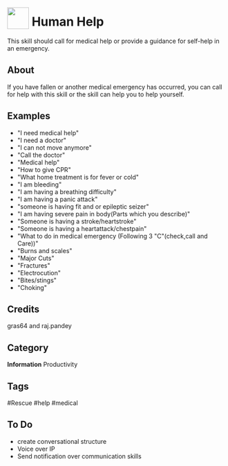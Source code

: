 # <img src="https://raw.githack.com/FortAwesome/Font-Awesome/master/svgs/solid/first-aid.svg" card_color="#40DBB0" width="50" height="50" style="vertical-align:bottom"/> Human Help
This skill should call for medical help or provide a guidance for self-help in an emergency.

## About
If you have fallen or another medical emergency has occurred, you can call for help with this skill or the skill can help you to help yourself.

## Examples
* "I need medical help"
* "I need a doctor"
* "I can not move anymore"
* "Call the doctor"
* "Medical help"
* "How to give CPR"
* "What home treatment is for fever or cold"
* "I am bleeding"
* "I am having a breathing difficulty"
* "I am having a panic attack"
* "someone is having fit and or epileptic seizer"
* "I am having severe pain in body(Parts which you describe)"
* "Someone is having a stroke/heartstroke"
* "Someone is having a heartattack/chestpain"
* "What to do in medical emergency (Following 3 "C"(check,call and Care))"
* "Burns and scales"
* "Major Cuts"
* "Fractures"
* "Electrocution"
* "Bites/stings"
* "Choking"

## Credits
gras64 and raj.pandey

## Category
**Information**
Productivity

## Tags
#Rescue
#help
#medical

## To Do
* create conversational structure
* Voice over IP
* Send notification over communication skills

